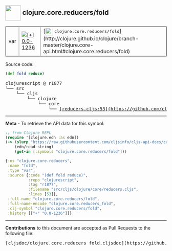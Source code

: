 ## <img width="48px" valign="middle" src="http://i.imgur.com/Hi20huC.png"> clojure.core.reducers/fold

 <table border="1">
<tr>

<td>var</td>
<td><a href="https://github.com/cljsinfo/cljs-api-docs/tree/0.0-1236"><img valign="middle" alt="[+] 0.0-1236" src="https://img.shields.io/badge/+-0.0--1236-lightgrey.svg"></a> </td>
<td>
[<img height="24px" valign="middle" src="http://i.imgur.com/1GjPKvB.png"> <samp>clojure.core.reducers/fold</samp>](http://clojure.github.io/clojure/branch-master/clojure.core-api.html#clojure.core.reducers/fold)
</td>
</tr>
</table>






Source code:

```clj
(def fold reduce)
```

 <pre>
clojurescript @ r1877
└── src
    └── cljs
        └── clojure
            └── core
                └── <ins>[reducers.cljs:53](https://github.com/clojure/clojurescript/blob/r1877/src/cljs/clojure/core/reducers.cljs#L53)</ins>
</pre>


---

__Meta__ - To retrieve the API data for this symbol:

```clj
;; from Clojure REPL
(require '[clojure.edn :as edn])
(-> (slurp "https://raw.githubusercontent.com/cljsinfo/cljs-api-docs/catalog/cljs-api.edn")
    (edn/read-string)
    (get-in [:symbols "clojure.core.reducers/fold"]))
```

```clj
{:ns "clojure.core.reducers",
 :name "fold",
 :type "var",
 :source {:code "(def fold reduce)",
          :repo "clojurescript",
          :tag "r1877",
          :filename "src/cljs/clojure/core/reducers.cljs",
          :lines [53]},
 :full-name "clojure.core.reducers/fold",
 :full-name-encode "clojure.core.reducers_fold",
 :clj-symbol "clojure.core.reducers/fold",
 :history [["+" "0.0-1236"]]}

```

---

__Contributions__ to this document are accepted as Pull Requests to the following file:

 <pre>
[cljsdoc/clojure.core.reducers_fold.cljsdoc](https://github.com/cljsinfo/cljs-api-docs/blob/master/cljsdoc/clojure.core.reducers_fold.cljsdoc)
</pre>

